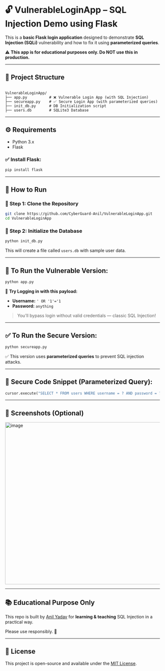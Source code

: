 # 🔓 VulnerableLoginApp – SQL Injection Demo using Flask

This is a **basic Flask login application** designed to demonstrate **SQL Injection (SQLi)** vulnerability and how to fix it using **parameterized queries**.

⚠️ **This app is for educational purposes only. Do NOT use this in production.**

---

## 📁 Project Structure

```

VulnerableLoginApp/
├── app.py          # ❌ Vulnerable Login App (with SQL Injection)
├── secureapp.py    # ✅ Secure Login App (with parameterized queries)
├── init_db.py      # DB Initialization script
├── users.db        # SQLite3 Database

````

---

## ⚙️ Requirements

- Python 3.x
- Flask

### ✅ Install Flask:
```bash
pip install flask
````

---

## 🚀 How to Run

### 🔹 Step 1: Clone the Repository

```bash
git clone https://github.com/CyberGuard-Anil/VulnerableLoginApp.git
cd VulnerableLoginApp
```

### 🔹 Step 2: Initialize the Database

```bash
python init_db.py
```

This will create a file called `users.db` with sample user data.

---

## 🔴 To Run the Vulnerable Version:

```bash
python app.py
```

🧨 **Try Logging in with this payload:**

* **Username:** `' OR '1'='1`
* **Password:** `anything`

> You'll bypass login without valid credentials — classic SQL Injection!

---

## ✅ To Run the Secure Version:

```bash
python secureapp.py
```

✅ This version uses **parameterized queries** to prevent SQL injection attacks.

---

## 🔐 Secure Code Snippet (Parameterized Query):

```python
cursor.execute("SELECT * FROM users WHERE username = ? AND password = ?", (username, password))
```

---

## 📸 Screenshots (Optional)

<img width="807" height="528" alt="image" src="https://github.com/user-attachments/assets/8133dc12-4499-4372-bc02-8ff8951a4f0f" />


---

## 📚 Educational Purpose Only

This repo is built by [Anil Yadav](https://github.com/CyberGuard-Anil) for **learning & teaching** SQL Injection in a practical way.

Please use responsibly. 🙏

---

## 📄 License

This project is open-source and available under the [MIT License](LICENSE).

